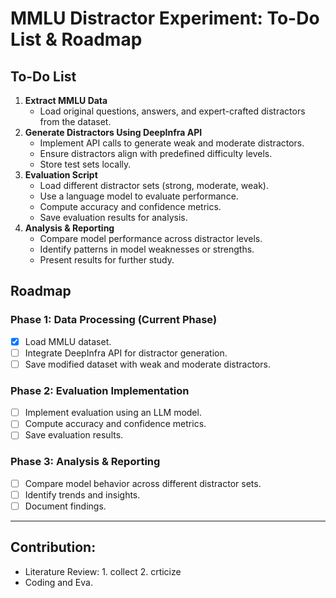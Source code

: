 # MMLU Distractor Experiment: To-Do List & Roadmap

## To-Do List
1. **Extract MMLU Data**
   - Load original questions, answers, and expert-crafted distractors from the dataset.
2. **Generate Distractors Using DeepInfra API**
   - Implement API calls to generate weak and moderate distractors.
   - Ensure distractors align with predefined difficulty levels.
   - Store test sets locally.
3. **Evaluation Script**
   - Load different distractor sets (strong, moderate, weak).
   - Use a language model to evaluate performance.
   - Compute accuracy and confidence metrics.
   - Save evaluation results for analysis.
4. **Analysis & Reporting**
   - Compare model performance across distractor levels.
   - Identify patterns in model weaknesses or strengths.
   - Present results for further study.

## Roadmap
### Phase 1: Data Processing (Current Phase)
- [x] Load MMLU dataset.
- [ ] Integrate DeepInfra API for distractor generation.
- [ ] Save modified dataset with weak and moderate distractors.

### Phase 2: Evaluation Implementation
- [ ] Implement evaluation using an LLM model.
- [ ] Compute accuracy and confidence metrics.
- [ ] Save evaluation results.

### Phase 3: Analysis & Reporting
- [ ] Compare model behavior across different distractor sets.
- [ ] Identify trends and insights.
- [ ] Document findings.

---
## Contribution:
- Literature Review: 1. collect 2. crticize
- Coding and Eva.
